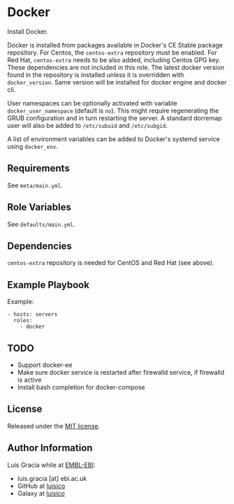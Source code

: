 Docker
======
Install Docker.

Docker is installed from packages available in Docker's CE Stable package repository. For Centos, the `centos-extra` repository must be enabled. For Red Hat, `centos-extra` needs to be also added, including Centos GPG key. These dependencies are not included in this role. The latest docker version found in the repository is installed unless it is overridden with `docker_version`. Same version will be installed for docker engine and docker cli.

User namespaces can be optionally activated with variable `docker_user_namespace` (default is `no`). This might require regenerating the GRUB configuration and in turn restarting the server. A standard dorremap user will also be added to `/etc/subuid` and `/etc/subgid`.

A list of environment variables can be added to Docker's systemd service using `docker_env`.

Requirements
------------
See `meta/main.yml`.

Role Variables
--------------
See `defaults/main.yml`.

Dependencies
------------
`centos-extra` repository is needed for CentOS and Red Hat (see above).

Example Playbook
----------------
Example:
```
- hosts: servers
  roles:
    - docker
```

TODO
----
- Support docker-ee
- Make sure docker service is restarted after firewalld service, if firewalld is active
- Install bash completion for docker-compose

License
-------
Released under the [MIT license](https://opensource.org/licenses/MIT).

Author Information
------------------
Luis Gracia while at [EMBL-EBI](http://www.ebi.ac.uk/):
- luis.gracia [at] ebi.ac.uk
- GitHub at [luisico](https://github.com/luisico)
- Galaxy at [luisico](https://galaxy.ansible.com/luisico)
